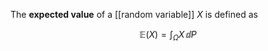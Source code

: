 The **expected value** of a [[random variable]] $X$ is defined as

$$
\mathbb{E}(X) = \int_\Omega X \, \dd{P}
$$